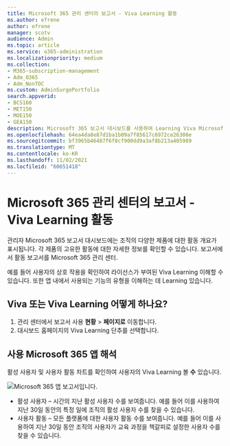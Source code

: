 ```yaml
---
title: Microsoft 365 관리 센터의 보고서 - Viva Learning 활동
ms.author: efrene
author: efrene
manager: scotv
audience: Admin
ms.topic: article
ms.service: o365-administration
ms.localizationpriority: medium
ms.collection:
- M365-subscription-management
- Adm_O365
- Adm_NonTOC
ms.custom: AdminSurgePortfolio
search.appverid:
- BCS160
- MET150
- MOE150
- GEA150
description: Microsoft 365 보고서 대시보드를 사용하여 Learning Viva Microsoft 365 활동 보고서를 Microsoft 365 관리 센터.
ms.openlocfilehash: 64ea4da8e87d1ba1b09a7f85617c6972ce26308e
ms.sourcegitcommit: bf3965b46487f6f8cf900dd9a3af8b213a405989
ms.translationtype: MT
ms.contentlocale: ko-KR
ms.lasthandoff: 11/02/2021
ms.locfileid: "60651418"
---
```

# <a name="microsoft-365-reports-in-the-admin-center---viva-learning-activity"></a>Microsoft 365 관리 센터의 보고서 - Viva Learning 활동

관리자 Microsoft 365 보고서 대시보드에는 조직의 다양한 제품에 대한 활동 개요가 표시됩니다. 각 제품의 고유한 활동에 대한 자세한 정보를 확인할 수 있습니다. 보고서에서 활동 보고서를 Microsoft 365 관리 센터. 

예를 들어 사용자의 상호 작용을 확인하여 라이선스가 부여된 Viva Learning 이해할 수 있습니다. 또한 앱 내에서 사용되는 기능의 유형을 이해하는 데 Learning 있습니다.

## <a name="how-do-i-get-to-the-to-the-viva-learning-activity-report"></a>Viva 또는 Viva Learning 어떻게 하나요?  

1. 관리 센터에서 보고서 사용 **현황**  >  **페이지로** 이동합니다. 
2. 대시보드 홈페이지의 Viva Learning  단추를 선택합니다. 

## <a name="interpret-the-microsoft-365-apps-usage-report"></a>사용 Microsoft 365 앱 해석

활성 사용자 및 사용자 활동 차트를 확인하여 사용자의 Viva  Learning 볼 **수** 있습니다.

![Microsoft 365 앱 보고서입니다.](../../media/viva-learning-charts.png)

- 활성 사용자 – 시간의 지난 활성 사용자 수를 보여줍니다. 예를 들어 이를 사용하여 지난 30일 동안의 특정 일에 조직의 활성 사용자 수를 찾을 수 있습니다.
- 사용자 활동 – 모든 플랫폼에 대한 사용자 활동 수를 보여줍니다. 예를 들어 이를 사용하여 지난 30일 동안 조직의 사용자가 교육 과정을 책갈피로 설정한 사용자 수를 찾을 수 있습니다.
 
